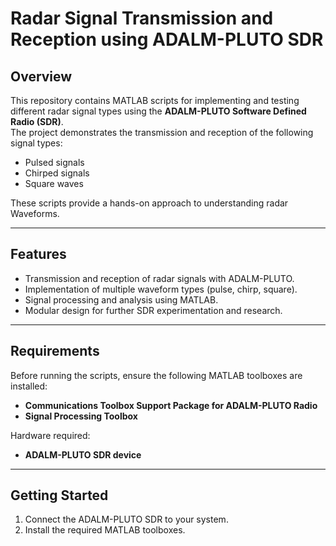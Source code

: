 # Radar Signal Transmission and Reception using ADALM-PLUTO SDR

## Overview
This repository contains MATLAB scripts for implementing and testing different radar signal types using the **ADALM-PLUTO Software Defined Radio (SDR)**.  
The project demonstrates the transmission and reception of the following signal types:
- Pulsed signals  
- Chirped signals  
- Square waves  

These scripts provide a hands-on approach to understanding radar Waveforms.

---

## Features
- Transmission and reception of radar signals with ADALM-PLUTO.  
- Implementation of multiple waveform types (pulse, chirp, square).  
- Signal processing and analysis using MATLAB.  
- Modular design for further SDR experimentation and research.  

---

## Requirements
Before running the scripts, ensure the following MATLAB toolboxes are installed:
- **Communications Toolbox Support Package for ADALM-PLUTO Radio**  
- **Signal Processing Toolbox**

Hardware required:
- **ADALM-PLUTO SDR device**

---

## Getting Started
1. Connect the ADALM-PLUTO SDR to your system.  
2. Install the required MATLAB toolboxes.  

